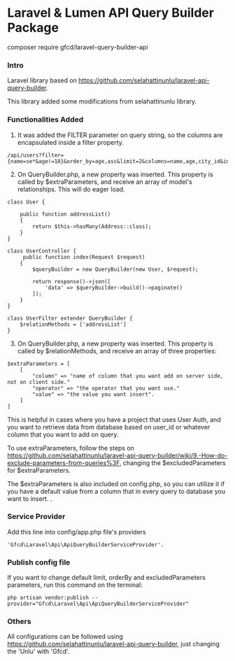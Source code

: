 # Laravel & Lumen API Query Builder Package

composer require gfcd/laravel-query-builder-api

### Intro

Laravel library based on https://github.com/selahattinunlu/laravel-api-query-builder.

This library added some modifications from selahattinunlu library.

### Functionalities Added

1. It was added the FILTER parameter on query string, so the columns are encapsulated inside a filter property.

```
/api/users?filter={name=se*&age!=18}&order_by=age,asc&limit=2&columns=name,age,city_id&includes=city
```

2. On QueryBuilder.php, a new property was inserted. This property is called by $extraParameters, and receive an array of model's relationships. This will do eager load.

```
class User {
    
    public function addressList()
    {
        return $this->hasMany(Address::class);
    }
}
```

```
class UserController {
     public function index(Request $request)
    {
        $queryBuilder = new QueryBuilder(new User, $request);
    
        return response()->json([
            'data' => $queryBuilder->build()->paginate()
        ]);
    }
}
```

```
class UserFilter extender QueryBuilder {
    $relationMethods = ['addressList']
}
```

3. On QueryBuilder.php, a new property was inserted. This property is called by $relationMethods, and receive an array of three properties:

```
$extraParameters = [
    [
        "column" => "name of column that you want add on server side, not on client side."
        "operator" => "the operator that you want use."
        "value" => "the value you want insert".
    ]
]
```

This is helpful in cases where you have a project that uses User Auth, and you want to retrieve data from database based on user_id or whatever column that 
you want to add on query.

To use extraParameters, follow the steps on https://github.com/selahattinunlu/laravel-api-query-builder/wiki/9.-How-do-exclude-parameters-from-queries%3F,
changing the $excludedParameters for $extraParameters.

The $extraParameters is also included on config.php, so you can utilize it if you have a default value from a column that in every query to database you want to insert.
.

### Service Provider
Add this line into config/app.php file's providers

```
'Gfcd\Laravel\Api\ApiQueryBuilderServiceProvider'.
```

### Publish config file

If you want to change default limit, orderBy and excludedParameters parameters, run this command on the terminal:

```
php artisan vendor:publish --provider="Gfcd\Laravel\Api\ApiQueryBuilderServiceProvider"
```

### Others

All configurations can be followed using https://github.com/selahattinunlu/laravel-api-query-builder, just changing the 'Unlu' with 'Gfcd'.

